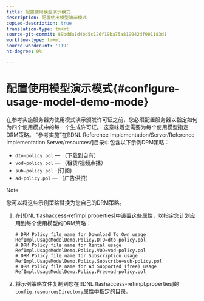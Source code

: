 ```yaml
---
title: 配置使用模型演示模式
description: 配置使用模型演示模式
copied-description: true
translation-type: tm+mt
source-git-commit: 89bdda1d4bd5c126f19ba75a819942df901183d1
workflow-type: tm+mt
source-wordcount: '119'
ht-degree: 0%

---
```



# 配置使用模型演示模式{#configure-usage-model-demo-mode}

在参考实施服务器为使用模式演示颁发许可证之前，您必须配置服务器以指定如何为四个使用模式中的每一个生成许可证。 这意味着您需要为每个使用模型指定DRM策略。 “参考实施”在[!DNL Reference Implementation/Server/Reference Implementation Server/resources/]目录中包含以下示例DRM策略：

* `dto-policy.pol`  — （下载到自有）
* `vod-policy.pol`  — （租赁/视频点播）
* `sub-policy.pol` -(订阅)
* `ad-policy.pol`  — （广告供资）

>[!NOTE]
>
>您可以将这些示例策略替换为您自己的DRM策略。

1. 在[!DNL flashaccess-refimpl.properties]中设置这些属性，以指定您计划应用到每个使用模型的DRM策略：

   ```
   # DRM Policy file name for Download To Own usage 
   RefImpl.UsageModelDemo.Policy.DTO=dto-policy.pol 
   # DRM Policy file name for Rental usage 
   RefImpl.UsageModelDemo.Policy.VOD=vod-policy.pol 
   # DRM Policy file name for Subscription usage 
   RefImpl.UsageModelDemo.Policy.Subscribe=sub-policy.pol 
   # DRM Policy file name for Ad Supported (free) usage 
   RefImpl.UsageModelDemo.Policy.Free=ad-policy.pol
   ```

1. 将示例策略文件复制到您在[!DNL flashaccess-refimpl.properties]的`config.resourcesDirectory`属性中指定的目录。
